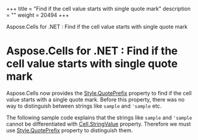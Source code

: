 +++
title = "Find if the cell value starts with single quote mark" 
description = "" 
weight = 20494 
+++

Aspose.Cells for .NET : Find if the cell value starts with single quote mark  

# Aspose.Cells for .NET : Find if the cell value starts with single quote mark


Aspose.Cells now provides the [Style.QuotePrefix](https://apireference.aspose.com/net/cells/aspose.cells/style/properties/quoteprefix) property to find if the cell value starts with a single quote mark. Before this property, there was no way to distinguish between strings like `sample` and `'sample` etc.

The following sample code explains that the strings like `sample` and `'sample` cannot be differentiated with [Cell.StringValue](https://apireference.aspose.com/net/cells/aspose.cells/cell/properties/stringvalue) property. Therefore we must use [Style.QuotePrefix](https://apireference.aspose.com/net/cells/aspose.cells/style/properties/quoteprefix) property to distinguish them.


